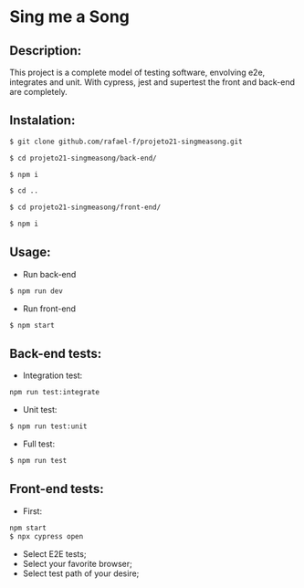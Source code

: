 

# Sing me a Song

## Description:

This project is a complete model of testing software, envolving e2e, integrates and unit. With cypress, jest and supertest the front and back-end are completely.

<!-- ## Database deploy link

https://back-end-template-example.com/ -->

## Instalation:

```bash
$ git clone github.com/rafael-f/projeto21-singmeasong.git

$ cd projeto21-singmeasong/back-end/

$ npm i

$ cd ..

$ cd projeto21-singmeasong/front-end/

$ npm i
```

## Usage:

- Run back-end

```bash
$ npm run dev
```

- Run front-end

```bash
$ npm start
```

## Back-end tests:

- Integration test:

```bash
npm run test:integrate
```

- Unit test:

```bash
$ npm run test:unit
```

- Full test:

```bash
$ npm run test
```

## Front-end tests:

- First:

```bash
npm start
$ npx cypress open
```
- Select E2E tests;
- Select your favorite browser;
- Select test path of your desire;

